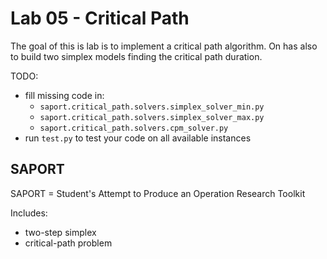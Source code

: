 # Lab 05 - Critical Path

The goal of this is lab is to implement a critical path algorithm.
On has also to build two simplex models finding the critical path duration.

TODO:
* fill missing code in: 
  * `saport.critical_path.solvers.simplex_solver_min.py`
  * `saport.critical_path.solvers.simplex_solver_max.py`
  * `saport.critical_path.solvers.cpm_solver.py`
* run `test.py` to test your code on all available instances

## SAPORT

SAPORT = Student's Attempt to Produce an Operation Research Toolkit

Includes:

* two-step simplex
* critical-path problem